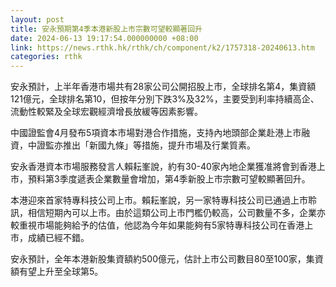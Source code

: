 ```yaml
---
layout: post
title: 安永預期第4季本港新股上市宗數可望較顯著回升
date: 2024-06-13 19:17:54.000000000 +08:00
link: https://news.rthk.hk/rthk/ch/component/k2/1757318-20240613.htm
categories: rthk
---
```


安永預計，上半年香港市場共有28家公司公開招股上市，全球排名第4，集資額121億元，全球排名第10，但按年分別下跌3%及32%，主要受到利率持續高企、流動性較緊及全球宏觀經濟增長放緩等因素影響。

中國證監會4月發布5項資本市場對港合作措施，支持內地頭部企業赴港上市融資，中證監亦推出「新國九條」等措施，提升市場及行業質素。

安永香港資本巿場服務發言人賴耘峯說，約有30-40家內地企業獲准將會到香港上市，預料第3季度遞表企業數量會增加，第4季新股上市宗數可望較顯著回升。

本港迎來首家特專科技公司上市。賴耘峯說，另一家特專科技公司已通過上市聆訊，相信短期內可以上市。由於這類公司上市門檻仍較高，公司數量不多，企業亦較重視市場能夠給予的估值，他認為今年如果能夠有5家特專科技公司在香港上市，成績已經不錯。

安永預計，全年本港新股集資額約500億元，估計上市公司數目80至100家，集資額有望上升至全球第5。
